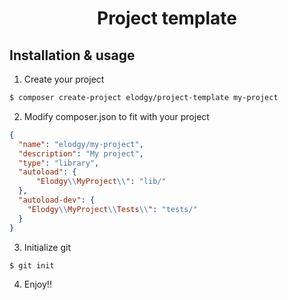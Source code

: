 <h1 align="center">Project template</h1>

Installation & usage
--------------------
1. Create your project
```bash
$ composer create-project elodgy/project-template my-project
```

2. Modify composer.json to fit with your project

```json
{
  "name": "elodgy/my-project",
  "description": "My project",
  "type": "library",
  "autoload": {
      "Elodgy\\MyProject\\": "lib/"
  },
  "autoload-dev": {
    "Elodgy\\MyProject\\Tests\\": "tests/"
  }
}
```

3. Initialize git
```bash
$ git init
```

4. Enjoy!!
